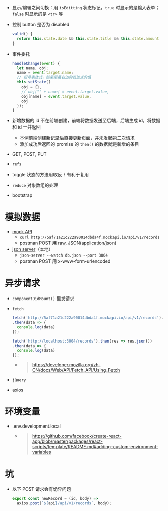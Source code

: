 - 显示/编辑之间切换：用 `isEditting` 状态标记，`true` 时显示的是输入表单；`false` 时显示的是 `<tr>` 等
- 控制 button 是否为 disabled

  ```js
  valid() {
    return this.state.date && this.state.title && this.state.amount
  }
  ```

- 事件委托

  ```js
  handleChange(event) {
    let name, obj;
    name = event.target.name;
    // 逗号表达式，结果是最右边的表达式的值
    this.setState((
      obj = {},
      // obj["" + name] = event.target.value,
      obj[name] = event.target.value,
      obj
    ));
  }
  ```

- 新增数据的 id 不在前端创建，前端将数据发送至后端，后端生成 id，将数据和 id 一并返回
  - 本例前端创建新记录后直接更新页面，并未发起第二次请求
  - 添加成功后返回的 promise 的 `then()` 的数据就是新增的条目
- GET, POST, PUT
- `refs`
- toggle 状态的方法用取反 `!` 有利于复用
- `reduce` 对象数组的处理
- bootstrap
# 模拟数据
- [mock API](https://www.mockapi.io/)
  - `curl http://5af71a21c222a90014dbda4f.mockapi.io/api/v1/records`
  - postman POST 用 raw, JSON(application/json)
- [json server](https://github.com/typicode/json-server)（本地）
  - `json-server --watch db.json --port 3004`
  - postman POST 用 x-www-form-urlencoded
# 异步请求
- `componentDidMount()` 里发请求
- `fetch`

  ```js
  fetch('http://5af71a21c222a90014dbda4f.mockapi.io/api/v1/records').then(res => res.json())
  .then(data => {
    console.log(data)
  });
  
  fetch('http://localhost:3004/records').then(res => res.json())
  .then(data => {
    console.log(data)
  });
  ```

  - > https://developer.mozilla.org/zh-CN/docs/Web/API/Fetch_API/Using_Fetch
- `jQuery`
- axios
# 环境变量
- .env.development.local
  - > https://github.com/facebook/create-react-app/blob/master/packages/react-scripts/template/README.md#adding-custom-environment-variables
# 坑
- 以下 POST 请求会有诡异问题

  ```js
  export const newRecord = (id, body) => 
    axios.post(`${api}/api/v1/records`, body);
  ```